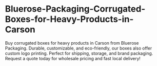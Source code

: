 # Bluerose-Packaging-Corrugated-Boxes-for-Heavy-Products-in-Carson
Buy corrugated boxes for heavy products in Carson from Bluerose Packaging. Durable, customizable, and eco-friendly, our boxes also offer custom logo printing. Perfect for shipping, storage, and brand packaging. Request a quote today for wholesale pricing and fast local delivery!
